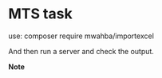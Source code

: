 # MTS task

use: composer require mwahba/importexcel

And then run a server and check the output.

<b>Note</b>

